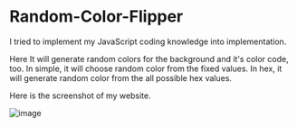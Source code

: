 # Random-Color-Flipper
I tried to implement my JavaScript coding knowledge into implementation.

Here It will generate random colors for the background and it's color code, too.
In simple, it will choose random color from the fixed values.
In hex, it will generate random color from the all possible hex values.

Here is the screenshot of my website.

![image](https://github.com/dhruv2066/Random-Color-Flipper/assets/134491726/2248d9e2-663a-41a6-8c74-b4d4456a67af)
